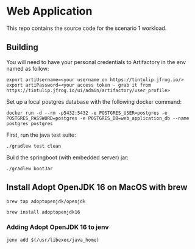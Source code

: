 # Web Application

This repo contains the source code for the scenario 1 workload.


## Building

You will need to have your personal credentials to Artifactory in the env named as follow:

```
export artiUsername=<your username on https://tintulip.jfrog.io/>
export artiPassword=<your access token - grab it from https://tintulip.jfrog.io/ui/admin/artifactory/user_profile>
```

Set up a local postgres database with the following docker command:

```
docker run -d --rm -p5432:5432 -e POSTGRES_USER=postgres -e POSTGRES_PASSWORD=postgres -e POSTGRES_DB=web_application_db --name postgres postgres
```

First, run the java test suite:

```
./gradlew test clean
```

Build the springboot (with embedded server) jar:

```
./gradlew bootJar
```

## Install Adopt OpenJDK 16 on MacOS with brew

```
brew tap adoptopenjdk/openjdk

brew install adoptopenjdk16
```

### Adding Adopt OpenJDK 16 to jenv

```
jenv add $(/usr/libexec/java_home)
```
